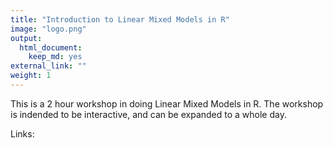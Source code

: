 ```yaml
---
title: "Introduction to Linear Mixed Models in R"
image: "logo.png"
output:
  html_document:
    keep_md: yes
external_link: ""
weight: 1
---
```


This is a 2 hour workshop in doing Linear Mixed Models in R. 
The workshop is indended to be interactive, and can be expanded to a whole day.

Links: 
<a href="https://github.com/Athanasiamo/LME_introduction_workshop" title="GitHub source code"><i class="fab fa-github"></i></a>
<a href="https://athanasiamo.github.io/LME_introduction_workshop/" title="Materials"><i class="fa fa-eye" aria-hidden="true"></i></a>

